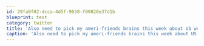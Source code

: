 ```yaml
---
id: 29fa9f02-dcca-4d5f-9658-f00820e37d1b
blueprint: text
category: twitter
title: 'Also need to pick my ameri-friends brains this week about US work visa stuff. @nickwynja @dustin'
caption: 'Also need to pick my ameri-friends brains this week about US work visa stuff. <span class="username username_linked">@<a href="https://twitter.com/nickwynja" title="Nick Wynja">nickwynja</a></span> <span class="username username_linked">@<a href="https://twitter.com/dustin" title="dustin senos">dustin</a></span>'
---
```

